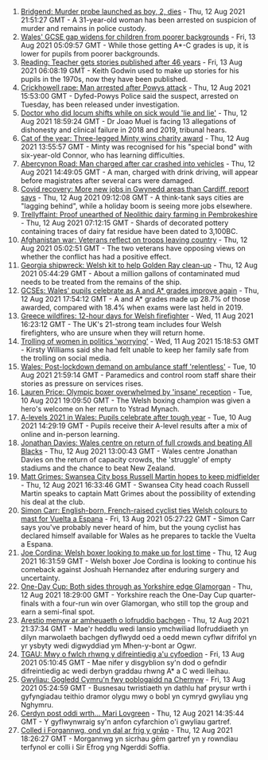 1. [Bridgend: Murder probe launched as boy, 2, dies](https://www.bbc.co.uk/news/uk-wales-58194706) - Thu, 12 Aug 2021 21:51:27 GMT - A 31-year-old woman has been arrested on suspicion of murder and remains in police custody.
2. [Wales' GCSE gap widens for children from poorer backgrounds](https://www.bbc.co.uk/news/uk-wales-58189971) - Fri, 13 Aug 2021 05:09:57 GMT - While those getting A*-C grades is up, it is lower for pupils from poorer backgrounds.
3. [Reading: Teacher gets stories published after 46 years](https://www.bbc.co.uk/news/uk-wales-58189969) - Fri, 13 Aug 2021 06:08:19 GMT - Keith Godwin used to make up stories for his pupils in the 1970s, now they have been published.
4. [Crickhowell rape: Man arrested after Powys attack](https://www.bbc.co.uk/news/uk-wales-58191699) - Thu, 12 Aug 2021 15:53:00 GMT - Dyfed-Powys Police said the suspect, arrested on Tuesday, has been released under investigation.
5. [Doctor who did locum shifts while on sick would 'lie and lie'](https://www.bbc.co.uk/news/uk-wales-58191698) - Thu, 12 Aug 2021 18:59:24 GMT - Dr Joao Muel is facing 13 allegations of dishonesty and clinical failure in 2018 and 2019, tribunal hears.
6. [Cat of the year: Three-legged Minty wins charity award](https://www.bbc.co.uk/news/uk-wales-58189412) - Thu, 12 Aug 2021 13:55:57 GMT - Minty was recognised for his "special bond" with six-year-old Connor, who has learning difficulties.
7. [Abercynon Road: Man charged after car crashed into vehicles](https://www.bbc.co.uk/news/uk-wales-58184062) - Thu, 12 Aug 2021 14:49:05 GMT - A man, charged with drink driving, will appear before magistrates after several cars were damaged.
8. [Covid recovery: More new jobs in Gwynedd areas than Cardiff, report says](https://www.bbc.co.uk/news/uk-wales-58184055) - Thu, 12 Aug 2021 09:12:08 GMT - A think-tank says cities are "lagging behind", while a holiday boom is seeing more jobs elsewhere.
9. [Trellyffaint: Proof unearthed of Neolithic dairy farming in Pembrokeshire](https://www.bbc.co.uk/news/uk-wales-58174481) - Thu, 12 Aug 2021 07:12:15 GMT - Shards of decorated pottery containing traces of dairy fat residue have been dated to 3,100BC.
10. [Afghanistan war: Veterans reflect on troops leaving country](https://www.bbc.co.uk/news/uk-wales-58181826) - Thu, 12 Aug 2021 05:02:51 GMT - The two veterans have opposing views on whether the conflict has had a positive effect.
11. [Georgia shipwreck: Welsh kit to help Golden Ray clean-up](https://www.bbc.co.uk/news/uk-wales-58174475) - Thu, 12 Aug 2021 05:44:29 GMT - About a million gallons of contaminated mud needs to be treated from the remains of the ship.
12. [GCSEs: Wales' pupils celebrate as A and A* grades improve again](https://www.bbc.co.uk/news/uk-wales-58191705) - Thu, 12 Aug 2021 17:54:12 GMT - A and A* grades made up 28.7% of those awarded, compared with 18.4% when exams were last held in 2019.
13. [Greece wildfires: 12-hour days for Welsh firefighter](https://www.bbc.co.uk/news/uk-wales-58176916) - Wed, 11 Aug 2021 16:23:12 GMT - The UK's 21-strong team includes four Welsh firefighters, who are unsure when they will return home.
14. [Trolling of women in politics 'worrying'](https://www.bbc.co.uk/news/uk-wales-58176912) - Wed, 11 Aug 2021 15:18:53 GMT - Kirsty Williams said she had felt unable to keep her family safe from the trolling on social media.
15. [Wales: Post-lockdown demand on ambulance staff 'relentless'](https://www.bbc.co.uk/news/uk-wales-58166250) - Tue, 10 Aug 2021 21:59:14 GMT - Paramedics and control room staff share their stories as pressure on services rises.
16. [Lauren Price: Olympic boxer overwhelmed by 'insane' reception](https://www.bbc.co.uk/news/uk-wales-58164995) - Tue, 10 Aug 2021 19:09:50 GMT - The Welsh boxing champion was given a hero's welcome on her return to Ystrad Mynach.
17. [A-levels 2021 in Wales: Pupils celebrate after tough year](https://www.bbc.co.uk/news/uk-wales-58162240) - Tue, 10 Aug 2021 14:29:19 GMT - Pupils receive their A-level results after a mix of online and in-person learning.
18. [Jonathan Davies: Wales centre on return of full crowds and beating All Blacks](https://www.bbc.co.uk/sport/rugby-union/58190099) - Thu, 12 Aug 2021 13:00:43 GMT - Wales centre Jonathan Davies on the return of capacity crowds, the 'struggle' of empty stadiums and the chance to beat New Zealand.
19. [Matt Grimes: Swansea City boss Russell Martin hopes to keep midfielder](https://www.bbc.co.uk/sport/football/58189123) - Thu, 12 Aug 2021 16:33:46 GMT - Swansea City head coach Russell Martin speaks to captain Matt Grimes about the possibility of extending his deal at the club.
20. [Simon Carr: English-born, French-raised cyclist ties Welsh colours to mast for Vuelta a Espana](https://www.bbc.co.uk/sport/cycling/58175040) - Fri, 13 Aug 2021 05:27:22 GMT - Simon Carr says you've probably never heard of him, but the young cyclist has declared himself available for Wales as he prepares to tackle the Vuelta a Espana.
21. [Joe Cordina: Welsh boxer looking to make up for lost time](https://www.bbc.co.uk/sport/boxing/58189119) - Thu, 12 Aug 2021 16:31:59 GMT - Welsh boxer Joe Cordina is looking to continue his comeback against Joshuah Hernandez after enduring surgery and uncertainty.
22. [One-Day Cup: Both sides through as Yorkshire edge Glamorgan](https://www.bbc.co.uk/sport/cricket/58166116) - Thu, 12 Aug 2021 18:29:00 GMT - Yorkshire reach the One-Day Cup quarter-finals with a four-run win over Glamorgan, who still top the group and earn a semi-final spot.
23. [Arestio menyw ar amheuaeth o lofruddio bachgen](https://www.bbc.co.uk/newyddion/58186503) - Thu, 12 Aug 2021 21:37:34 GMT - Mae'r heddlu wedi lansio ymchwiliad llofruddiaeth yn dilyn marwolaeth bachgen dyflwydd oed a oedd mewn cyflwr difrifol yn yr ysbyty wedi digwyddiad ym Mhen-y-bont ar Ogwr.
24. [TGAU: Mwy o fwlch rhwng y difreintiedig a'u cyfoedion](https://www.bbc.co.uk/newyddion/58194116) - Fri, 13 Aug 2021 05:10:45 GMT - Mae nifer y disgyblion sy'n dod o gefndir difreintiedig ac wedi derbyn graddau rhwng A* a C wedi lleihau.
25. [Gwyliau: Gogledd Cymru'n fwy poblogaidd na Chernyw](https://www.bbc.co.uk/newyddion/58192422) - Fri, 13 Aug 2021 05:24:59 GMT - Busnesau twristiaeth yn dathlu haf prysur wrth i gyfyngiadau teithio dramor olygu mwy o bobl yn cymryd gwyliau yng Nghymru.
26. [Cerdyn post oddi wrth... Mari Lovgreen](https://www.bbc.co.uk/newyddion/58173010) - Thu, 12 Aug 2021 14:35:44 GMT - Y gyflwynwraig sy'n anfon cyfarchion o'i gwyliau gartref.
27. [Colled i Forgannwg, ond yn dal ar frig y grŵp](https://www.bbc.co.uk/newyddion/58194976) - Thu, 12 Aug 2021 18:26:27 GMT - Morgannwg yn sicrhau gêm gartref yn y rowndiau terfynol er colli i Sir Efrog yng Ngerddi Soffia.
